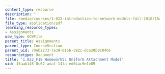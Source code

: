 ```yaml
---
content_type: resource
description: ''
file: /media/courses/1-022-introduction-to-network-models-fall-2018/15aab1458c62adaf14faed04ac9e1b89_MIT1_022F18_Homework5.pdf
file_type: application/pdf
learning_resource_types:
- Assignments
ocw_type: OCWFile
parent_title: Assignments
parent_type: CourseSection
parent_uid: 79eb2273-7a39-6156-382c-dce20b0c04b6
resourcetype: Document
title: '1.022_F18 Homework5: Uniform Attachment Model'
uid: 15aab145-8c62-adaf-14fa-ed04ac9e1b89
---
```

